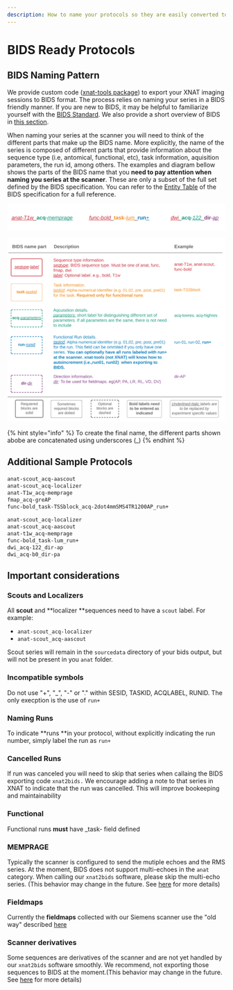 ```yaml
---
description: How to name your protocols so they are easily converted to BIDS format
---
```


# BIDS Ready Protocols

## BIDS Naming Pattern

We provide custom code ([xnat-tools package](https://github.com/brown-bnc/xnat-tools)) to export your XNAT imaging sessions to BIDS format. The process relies on naming your series in a BIDS friendly manner. If you are new to BIDS, it may be helpful to familiarize yourself with the [BIDS Standard](https://bids-specification.readthedocs.io/en/stable/). We also provide a short overview of BIDS in [this section](../bids/introduction-to-bids.md).

When naming your series at the scanner you will need to think of the different parts that make up the BIDS name. More explicitly, the name of the series is composed of different parts that provide information about the sequence type (i.e, antomical, functional, etc), task information, aquisition parameters, the run id, among others. The examples and diagram bellow shows the parts of the BIDS name that you **need to pay attention when naming you series at the scanner**. These are only a subset of the full set defined by the BIDS specification. You can refer to the [Entity Table](https://bids-specification.readthedocs.io/en/stable/99-appendices/04-entity-table.html) of the BIDS specification for a full reference.

![Color coded examples of BIDS compliant protocols](../.gitbook/assets/bids-naming-3-.svg)

![Table how to build series at the scanner for BIDS compliance](../.gitbook/assets/bids-naming-2-.svg)

{% hint style="info" %}
To create the final name, the different parts shown abobe are concatenated using underscores (\_)
{% endhint %}

## Additional Sample Protocols

```
anat-scout_acq-aascout
anat-scout_acq-localizer
anat-T1w_acq-memprage
fmap_acq-greAP
func-bold_task-TSSblock_acq-2dot4mmSMS4TR1200AP_run+
```

```
anat-scout_acq-localizer
anat-scout_acq-aascout
anat-t1w_acq-memprage
func-bold_task-lum_run+
dwi_acq-122_dir-ap
dwi_acq-b0_dir-pa
```

## Important considerations

### Scouts and Localizers

All **scout** and **localizer **sequences need to have a `scout` label. For example:

* `anat-scout_acq-localizer`
* `anat-scout_acq-aascout`

Scout series will remain in the `sourcedata` directory of your bids output, but will not be present in you `anat` folder.&#x20;

### Incompatible symbols

Do not use "+", "\_", "-" or "." within SESID, TASKID, ACQLABEL, RUNID. The only execption is the use of `run+`

### Naming Runs

To indicate **runs **in your protocol, without explicitly indicating the run number, simply label the run as `run+`

### Cancelled Runs

If run was canceled you will need to skip that series when callaing the BIDS exporting code `xnat2bids.` We encourage adding a note to that series in XNAT to indicate that the run was cancelled. This will improve bookeeping and maintainability

### Functional

Functional runs **must** have \_task- field defined

### MEMPRAGE

Typically the scanner is configured to send the mutiple echoes and the RMS series. At the moment, BIDS does not support multi-echoes in the `anat` category. When calling our `xnat2bids` software, please skip the multi-echo series. (This behavior may change in the future. See [here](https://github.com/brown-bnc/xnat-tools/issues/59) for more details)

### Fieldmaps

Currently the **fieldmaps** collected with our Siemens scanner use the "old way" described [here](https://osf.io/2hjhx/wiki/Brain%20Imaging%20Data%20Structure%20\(BIDS\)/#LCNI\_fieldmapshttpslcniuoregonedukbarticleskb0003\_29)

### Scanner derivatives

Some sequences are derivatives of the scanner and are not yet handled by our `xnat2bids` software smoothly. We recommend, not exporting those sequences to BIDS at the moment.(This behavior may change in the future. See [here](https://github.com/brown-bnc/xnat-tools/issues/59) for more details)

